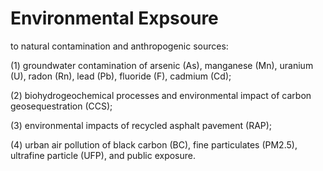 ---
---

# <link rel="stylesheet" href="styles.css" type="text/css">

<h1>Environmental Expsoure</h1> to natural contamination and anthropogenic sources:

(1) groundwater contamination of arsenic (As), manganese (Mn), uranium (U), radon (Rn), lead (Pb), fluoride (F), cadmium (Cd);

(2) biohydrogeochemical processes and environmental impact of carbon geosequestration (CCS);

(3) environmental impacts of recycled asphalt pavement (RAP);

(4) urban air pollution of black carbon (BC), fine particulates (PM2.5), ultrafine particle (UFP), and public exposure.
